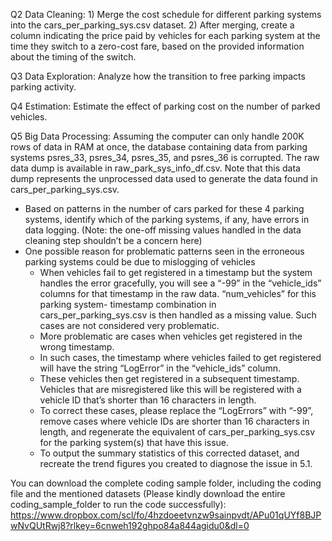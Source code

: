 Q2 Data Cleaning: 1) Merge the cost schedule for different parking systems into the cars_per_parking_sys.csv dataset. 2) After merging, create a column indicating the price paid by vehicles for each parking system at the time they switch to a zero-cost fare, based on the provided information about the timing of the switch.

Q3 Data Exploration: Analyze how the transition to free parking impacts parking activity.

Q4 Estimation: Estimate the effect of parking cost on the number of parked vehicles.

Q5 Big Data Processing: Assuming the computer can only handle 200K rows of data in RAM at once, the database containing data from parking systems psres_33, psres_34, psres_35, and psres_36 is corrupted. The raw data dump is available in raw_park_sys_info_df.csv. Note that this data dump represents the unprocessed data used to generate the data found in cars_per_parking_sys.csv. 
- Based on patterns in the number of cars parked for these 4 parking systems, identify which of the parking systems, if any, have errors in data logging. (Note: the one-off missing values handled in the data cleaning step shouldn’t be a concern here)
- One possible reason for problematic patterns seen in the erroneous parking systems could be due to mislogging of vehicles
  - When vehicles fail to get registered in a timestamp but the system handles the error gracefully, you will see a “-99” in the “vehicle_ids” columns for that timestamp in the raw data. “num_vehicles” for this parking system- timestamp combination in cars_per_parking_sys.csv is then handled as a missing value. Such cases are not considered very problematic.
  - More problematic are cases when vehicles get registered in the wrong timestamp.
  - In such cases, the timestamp where vehicles failed to get registered will have the string “LogError” in the “vehicle_ids” column.
  - These vehicles then get registered in a subsequent timestamp. Vehicles that are misregistered like this will be registered with a vehicle ID that’s shorter than 16 characters in length.
  - To correct these cases, please replace the “LogErrors” with “-99”, remove cases where vehicle IDs are shorter than 16 characters in length, and regenerate the equivalent of cars_per_parking_sys.csv for the parking system(s) that have this issue.
  - To output the summary statistics of this corrected dataset, and recreate the trend figures you created to diagnose the issue in 5.1.

You can download the complete coding sample folder, including the coding file and the mentioned datasets (Please kindly download the entire coding_sample_folder to run the code successfully): 
https://www.dropbox.com/scl/fo/4hzdoeetvnzw9sainpvdt/APu01qUYf8BJPwNvQUtRwj8?rlkey=6cnweh192ghpo84a844agidu0&dl=0
